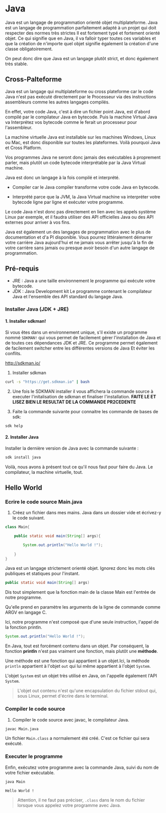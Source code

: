 # Java

Java est un langage de programmation orienté objet multiplateforme. Java est un langage de programmation parfaitement adapté à un projet qui doit respecter des normes très strictes Il est fortement typé et fortement orienté objet. Ce qui signifie que en Java, il va falloir typer toutes ces variables et que la création de n'importe quel objet signifie également la création d'une classe obligatoirement. 

On peut donc dire que Java est un langage plutôt strict, et donc également très stable. 

## Cross-Palteforme
Java est un langage qui multiplateforme ou cross plateforme car le code Java n'est pas exécuté directement par le Processeur via des instructions assembleurs comme les autres langages compilés. 

En effet, votre code Java, c'est à dire un fichier point Java, est d'abord compilé par le compilateur Java en bytecode. Puis la machine Virtual Java va Interprétez vos bytecode comme le ferait un processeur pour l'assembleur. 

La machine virtuelle Java est installable sur les machines Windows, Linux ou Mac, est donc disponible sur toutes les plateformes. Voilà pourquoi Java et Cross Platform.

Vos programmes Java ne seront donc jamais des exécutables à proprement parler, mais plutôt un code bytecode interprétable par la Java Virtual machine.

Java est donc un langage à la fois compilé et interprété. 

- Compiler car le Java compiler transforme votre code Java en bytecode.

- Interprété parce que la JVM, la Java Virtual machine va interpréter votre bytecode ligne par ligne et exécuter votre programme. 

Le code Java n'est donc pas directement en lien avec les appels système Linux par exemple, et il faudra utiliser des API officielles Java ou des API externes pour arriver à vos fins. 

Java est également un des langages de programmation avec le plus de documentation et d'a PI disponible. Vous pourrez littéralement démarrer votre carrière Java aujourd'hui et ne jamais vous arrêter jusqu'à la fin de votre carrière sans jamais ou presque avoir besoin d'un autre langage de programmation.

## Pré-requis

- JRE : Java a une taille environnement le programme qui exécute votre bytecode. 
- JDK : Java Development kit Le programme contenant le compilateur Java et l'ensemble des API standard du langage Java. 

### Installer Java (JDK + JRE)

#### 1. Installer sdkman!

Si vous êtes dans un environnement unique, s'il existe un programme nommé `SDKMAN!` qui vous permet de facilement gérer l'installation de Java et de toutes ces dépendances JDK et JRE.  Ce programme permet également de facilement switcher entre les différentes versions de Java Et éviter les conflits.

http://sdkman.io/


1. Installer sdkman
```bash
curl -s "https://get.sdkman.io" | bash
```

2. Une fois le SDKMAN installer il vous affichera la commande source à executer l'initalisation de sdkman et finaliser l'installation. **FAITE LE ET LISEZ BIEN LE RESULTAT DE LA COMMANDE PR2CEDENTE**

3. Faite la commande suivante pour connaitre les commande de bases de sdk:
``` bash
sdk help
``` 

#### 2. Installer Java
Installer la dernière version de Java avec la commande suivante :
```bash
sdk install java
```

Voilà, nous avons à présent tout ce qu'il nous faut pour faire du Java. Le compilateur, la machine virtuelle, tout.

## Hello World

### Ecrire le code source Main.java

1. Créez un fichier dans mes mains. Java dans un dossier vide et écrivez-y le code suivant. 

```java
class Main{

    public static void main(String[] args){

        System.out.println("Hello World !");
        
    }
}
```

Java est un langage strictement orienté objet. Ignorez donc les mots clés publiques et statiques pour l'instant. 

```java
public static void main(String[] args)
```

Dis tout simplement que la fonction main de la classe Main est l'entrée de notre programme. 

Qu'elle prend en paramètre les arguments de la ligne de commande comme ARGV en langage C.

Ici, notre programme n'est composé que d'une seule instruction, l'appel de la fonction println.

```java
System.out.println("Hello World !");
```

En Java, tout est forcément contenu dans un objet. Par conséquent, la fonction **println** n'est pas vraiment une fonction, mais plutôt une **méthode**.

Une méthode est une fonction qui appartient à un objet.Ici, la méthode `println` appartient à l'objet `out` qui lui même appartient à l'objet `System`. 

L'objet `System` est un objet très utilisé en Java, on l'appelle également l'API `System`.

> L'objet out contenu n'est qu'une encapsulation du fichier stdout qui, sous Linux, permet d'écrire dans le terminal.

### Compiler le code source

1. Compiler le code source avec javac, le compilateur Java. 

```bash
javac Main.java
```

Un fichier `Main.class` a normalement été créé. C'est ce fichier qui sera exécuté. 

### Executer le programme

Enfin, exécutez votre programme avec la commande Java, suivi du nom de votre fichier exécutable.

```bash
java Main
```

```
Hello World !
```

> Attention, il ne faut pas préciser, `.class` dans le nom du fichier lorsque vous appelez votre programme avec Java.

